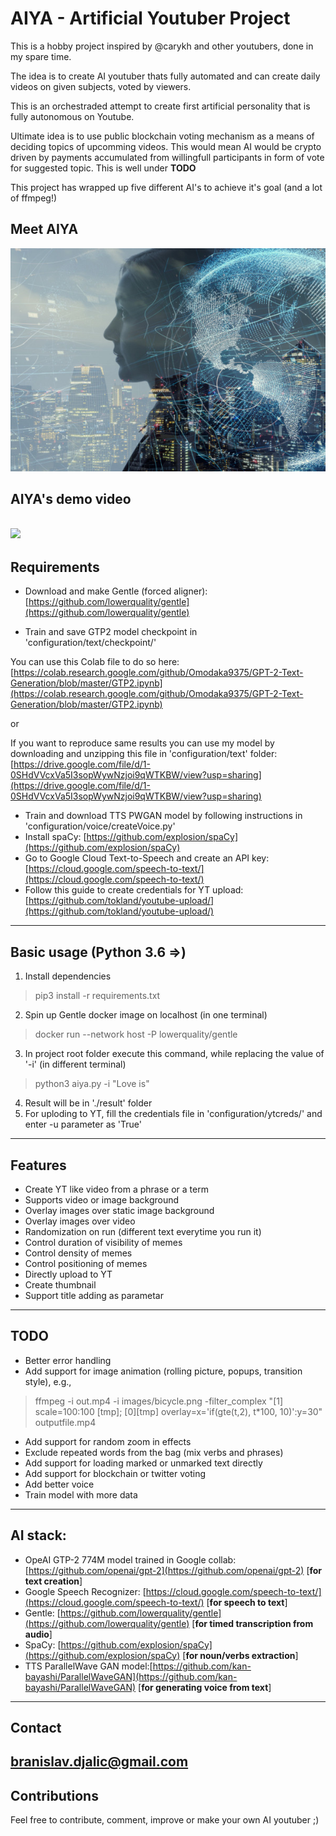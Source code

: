 # AIYA - Artificial Youtuber Project

This is a hobby project inspired by @carykh and other youtubers, done in my spare time.

The idea is to create AI youtuber thats fully automated and can create daily videos on given subjects, voted by viewers.

This is an orchestraded attempt to create first artificial personality that is fully autonomous on Youtube. 

Ultimate idea is to use public blockchain voting mechanism as a means of deciding topics of upcomming videos. This would mean AI would be crypto driven by payments accumulated from willingfull participants in form of vote for suggested topic. This is well under **TODO**

This project has wrapped up five different AI's to achieve it's goal (and a lot of ffmpeg!)

## Meet AIYA
![AIYA](./thumb.jpg)
## AIYA's demo video 
[![](http://img.youtube.com/vi/VkoQecLPkS4/0.jpg)](http://www.youtube.com/watch?v=VkoQecLPkS4)
---------------------------------------------------------------
## Requirements
- Download and make Gentle (forced aligner): 
[https://github.com/lowerquality/gentle](https://github.com/lowerquality/gentle)

- Train and save GTP2 model checkpoint in 'configuration/text/checkpoint/'

You can use this Colab file to do so here:
[https://colab.research.google.com/github/Omodaka9375/GPT-2-Text-Generation/blob/master/GTP2.ipynb](https://colab.research.google.com/github/Omodaka9375/GPT-2-Text-Generation/blob/master/GTP2.ipynb)

or

If you want to reproduce same results you can use my model by downloading and unzipping this file in 'configuration/text' folder: [https://drive.google.com/file/d/1-0SHdVVcxVa5I3sopWywNzjoi9qWTKBW/view?usp=sharing](https://drive.google.com/file/d/1-0SHdVVcxVa5I3sopWywNzjoi9qWTKBW/view?usp=sharing)
- Train and download TTS PWGAN model by following instructions in 'configuration/voice/createVoice.py'
- Install spaCy: [https://github.com/explosion/spaCy](https://github.com/explosion/spaCy)
- Go to Google Cloud Text-to-Speech and create an API key: [https://cloud.google.com/speech-to-text/](https://cloud.google.com/speech-to-text/) 
- Follow this guide to create credentials for YT upload: [https://github.com/tokland/youtube-upload/](https://github.com/tokland/youtube-upload/)
---------------------------------------------------------------
## Basic usage (Python 3.6 =>)
1. Install dependencies
> pip3 install -r requirements.txt
2. Spin up Gentle docker image on localhost (in one terminal)
> docker run --network host -P lowerquality/gentle
3. In project root folder execute this command, while replacing the value of '-i' (in different terminal)
> python3 aiya.py -i "Love is"
4. Result will be in './result' folder
5. For uploding to YT, fill the credentials file in 'configuration/ytcreds/' and enter -u parameter as 'True' 
---------------------------------------------------------------
## Features
- Create YT like video from a phrase or a term
- Supports video or image background
- Overlay images over static image background
- Overlay images over video
- Randomization on run (different text everytime you run it)
- Control duration of visibility of memes
- Control density of memes
- Control positioning of memes
- Directly upload to YT
- Create thumbnail
- Support title adding as parametar
---------------------------------------------------------------
## TODO
- Better error handling
- Add support for image animation (rolling picture, popups, transition style), e.g.,
> ffmpeg -i out.mp4 -i images/bicycle.png -filter_complex "[1] scale=100:100 [tmp]; [0][tmp] overlay=x='if(gte(t,2), t*100, 10)':y=30" outputfile.mp4
- Add support for random zoom in effects
- Exclude repeated words from the bag (mix verbs and phrases)
- Add support for loading marked or unmarked text directly
- Add support for blockchain or twitter voting
- Add better voice
- Train model with more data
---------------------------------------------------------------
## AI stack:
- OpeAI GTP-2 774M model trained in Google collab: [https://github.com/openai/gpt-2](https://github.com/openai/gpt-2) [**for text creation**]
- Google Speech Recognizer: [https://cloud.google.com/speech-to-text/](https://cloud.google.com/speech-to-text/) [**for speech to text**]
- Gentle: [https://github.com/lowerquality/gentle](https://github.com/lowerquality/gentle) [**for timed transcription from audio**]
- SpaCy: [https://github.com/explosion/spaCy](https://github.com/explosion/spaCy) [**for noun/verbs extraction**]
- TTS ParallelWave GAN model:[https://github.com/kan-bayashi/ParallelWaveGAN](https://github.com/kan-bayashi/ParallelWaveGAN) [**for generating voice from text**]
---------------------------------------------------------------
## Contact
branislav.djalic@gmail.com
---------------------------------------------------------------
## Contributions
Feel free to contribute, comment, improve or make your own AI youtuber ;)